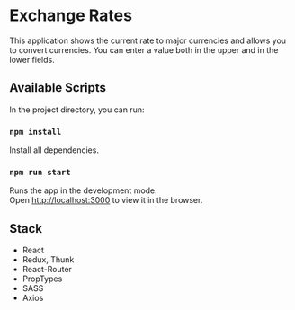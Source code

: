 # Exchange Rates

This application shows the current rate to major currencies and allows you to convert currencies.
You can enter a value both in the upper and in the lower fields.

## Available Scripts

In the project directory, you can run:

### `npm install`

Install all dependencies.

### `npm run start`

Runs the app in the development mode.<br>
Open [http://localhost:3000](http://localhost:3000) to view it in the browser.

## Stack
* React
* Redux, Thunk
* React-Router
* PropTypes
* SASS
* Axios
